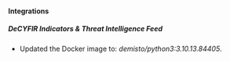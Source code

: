#### Integrations
##### DeCYFIR Indicators & Threat Intelligence Feed
- Updated the Docker image to: *demisto/python3:3.10.13.84405*.
